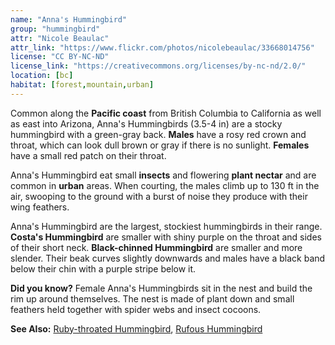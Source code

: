 ```yaml
---
name: "Anna's Hummingbird"
group: "hummingbird"
attr: "Nicole Beaulac"
attr_link: "https://www.flickr.com/photos/nicolebeaulac/33668014756"
license: "CC BY-NC-ND"
license_link: "https://creativecommons.org/licenses/by-nc-nd/2.0/"
location: [bc]
habitat: [forest,mountain,urban]
---
```

Common along the **Pacific coast** from British Columbia to California as well as east into Arizona, Anna's Hummingbirds (3.5-4 in) are a stocky hummingbird with a green-gray back. **Males** have a rosy red crown and throat, which can look dull brown or gray if there is no sunlight. **Females** have a small red patch on their throat.

Anna's Hummingbird eat small **insects** and flowering **plant nectar** and are common in **urban** areas. When courting, the males climb up to 130 ft in the air, swooping to the ground with a burst of noise they produce with their wing feathers.

Anna's Hummingbird are the largest, stockiest hummingbirds in their range. **Costa's Hummingbird** are smaller with shiny purple on the throat and sides of their short neck. **Black-chinned Hummingbird** are smaller and more slender. Their beak curves slightly downwards and males have a black band below their chin with a purple stripe below it.

**Did you know?** Female Anna's Hummingbirds sit in the nest and build the rim up around themselves. The nest is made of plant down and small feathers held together with spider webs and insect cocoons.

<!-- generated, do not edit -->
**See Also:**
[Ruby-throated Hummingbird](/birds/rubyhum/),
[Rufous Hummingbird](/birds/rufhum/)
